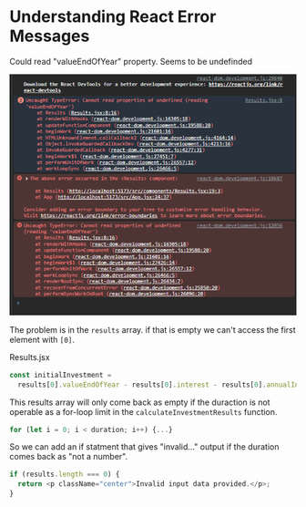 # Understanding React Error Messages

Could read "valueEndOfYear" property. Seems to be undefinded

![106_error image](https://github.com/HarrisonWelch/ReactTheCompleteGuide2023/blob/main/Screenshots/106_error.png)

The problem is in the `results` array. if that is empty we can't access the first element with `[0]`.

Results.jsx

```js
const initialInvestment =
  results[0].valueEndOfYear - results[0].interest - results[0].annualInvestment;
```

This results array will only come back as empty if the duraction is not operable as a for-loop limit in the `calculateInvestmentResults` function.

```js
for (let i = 0; i < duration; i++) {...}
```

So we can add an if statment that gives "invalid..." output if the duration comes back as "not a number".

```js
if (results.length === 0) {
  return <p className="center">Invalid input data provided.</p>;
}
```
